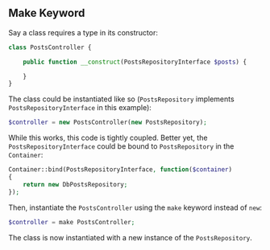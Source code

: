 ## Make Keyword

Say a class requires a type in its constructor:

```php
class PostsController {

	public function __construct(PostsRepositoryInterface $posts) {

	}
}
```

The class could be instantiated like so (``PostsRepository`` implements ``PostsRepositoryInterface`` in this example):

```php
$controller = new PostsController(new PostsRepository);
```

While this works, this code is tightly coupled. Better yet, the ``PostsRepositoryInterface`` could be bound to ``PostsRepository`` in the ``Container``:

```php
Container::bind(PostsRepositoryInterface, function($container)
{
	return new DbPostsRepository;	
});
```

Then, instantiate the ``PostsController`` using the ``make`` keyword instead of ``new``:

```php
$controller = make PostsController;
```

The class is now instantiated with a new instance of the ``PostsRepository``.